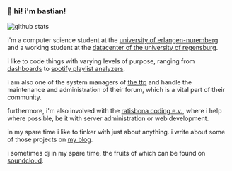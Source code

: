 ### 👋 hi! i'm bastian!

![github stats](https://github-readme-stats.vercel.app/api?username=phntxx&show_icons=true&icon_color=0366d6&bg_color=ffffff&hide_title=true)

i'm a computer science student at the [university of erlangen-nuremberg](https://fau.de) and a working student at the [datacenter of the university of regensburg](https://ur.de).

i like to code things with varying levels of purpose, ranging from [dashboards](https://github.com/phntxx/dashboard) to [spotify playlist analyzers](https://github.com/phntxx/playlist-analyzer).

i am also one of the system managers of [the ttp](https://thettp.org) and handle the maintenance and administration of their forum, which is a vital part of their community.

furthermore, i'm also involved with the [ratisbona coding e.v.](https://ratisbona-coding.org), where i help where possible, be it with server administration or web development.

in my spare time i like to tinker with just about anything. i write about some of those projects on [my blog](https://blog.phntxx.com).

i sometimes dj in my spare time, the fruits of which can be found on [soundcloud](https://soundcloud.com/phntxx).